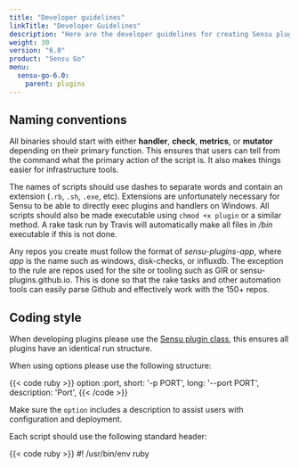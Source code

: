 ```yaml
---
title: "Developer guidelines"
linkTitle: "Developer Guidelines"
description: "Here are the developer guidelines for creating Sensu plugins in Sensu 1.x. In this doc, you’ll learn about naming conventions, coding style, copyright and licensing, documentation, and much more. Read on for the full list of guidelines."
weight: 30
version: "6.0"
product: "Sensu Go"
menu:
  sensu-go-6.0:
    parent: plugins
---
```


## Naming conventions

All binaries should start with either **handler**, **check**, **metrics**, or **mutator** depending on their primary function.
This ensures that users can tell from the command what the primary action of the script is.
It also makes things easier for infrastructure tools.

The names of scripts should use dashes to separate words and contain an extension (`.rb`, `.sh`, `.exe`, etc).
Extensions are unfortunately necessary for Sensu to be able to directly exec plugins and handlers on Windows.
All scripts should also be made executable using `chmod +x plugin` or a similar method.
A rake task run by Travis will automatically make all files in _/bin_ executable if this is not done.

Any repos you create must follow the format of *sensu-plugins-app*, where *app* is the name such as windows, disk-checks, or influxdb.
The exception to the rule are repos used for the site or tooling such as GIR or sensu-plugins.github.io.
This is done so that the rake tasks and other automation tools can easily parse Github and effectively work with the 150+ repos.

## Coding style

When developing plugins please use the [Sensu plugin class][1], this ensures all plugins have an identical run structure.

When using options please use the following structure:

{{< code ruby >}}
option :port,
       short: '-p PORT',
       long: '--port PORT',
       description: 'Port',
{{< /code >}}

Make sure the `option` includes a description to assist users with configuration and deployment.

Each script should use the following standard header:

{{< code ruby >}}
#! /usr/bin/env ruby
#
#   <script name>
#
# DESCRIPTION:
#
# OUTPUT:
#   plain text, metric data, etc
#
# PLATFORMS:
#   Linux, Windows, BSD, Solaris, etc
#
# DEPENDENCIES:
#   gem: sensu-plugin
#
# USAGE:
#
# NOTES:
#
# LICENSE:
#   <your name>  <your email>
#   Released under the same terms as Sensu (the MIT license); see LICENSE
#   for details.
#
{{< /code >}}

When at all possible preference is given to pure Ruby implementations.
There should only be system or platform dependencies in the specific gems that use them such as *sensu-plugins-windows*.

## Copyright and licensing

The preferred license for all code associated with the project is the [MIT License][6].
Other compatible licenses can certainly be looked at by the community as whole.

Any code that is written is owned by the developer and as such the copyright, if they desire, should be set to themselves.

This is an open source project and built upon the collective code of all who contribute.
No one person or entity owns everything.
If for whatever reason you wish to not assign copyright to yourself, it can be assigned to *sensu-plugins*.

## Documentation

All documentation will be handled by [Yard][2] using the default markup at this time.
A brief introduction to Yard markup can be found [here][3].
All scripts should have as much documentation coverage as possible, ideally 100%.
Test coverage by installing Yard locally and running:

{{< code bash >}}
rake yard
{{< /code >}}

### Changelog

The changelog should follow the format listed [here][9].
Please keep the changelog up-to-date.
If you make changes to the repo and submit a PR please update the changelog accordingly.

Please follow the guidelines below when updating the changelog with respect to which number to bump.

## Dependency management

Dependencies (ruby gems, packages, etc) and other requirements should be declared in the header of the plugin and more importantly in the gemspec.
Try to use the standard library or the same dependencies as other plugins to keep the stack as small as possible.
Questions about using a specific gem feel can be opened as issues on Github or feel free to ask the mailing list.

## Issue and pull request submissions

If you see something wrong or come across a bug please open up an issue, try to include as much data in the issue as possible.
If you feel the issue is critical than tag a team member and we will respond as soon as is feasible.

Pull requests need to follow the guidelines below for the quickest possible merge.
These not only make our lives easier, but also keep the repo and commit history as clean as possible.

* Please do a  `git pull --rebase` both before you start working on the repo and then before you commit.
This will help ensure the most up to date codebase, Rubocop rules, and documentation is available.
It will also go along way towards cutting down or eliminating(hopefully) annoying merge commits.
* The CHANGELOG follows the standard conventions laid out [here][9].
Every PR has to include an updated CHANGELOG and README (if needed), this makes our lives easier, increases the accuracy of the codebase, and gets your PR deployed much faster.
* When updating the version in the changelog please keep the following in mind:
  * The patch version is for any **non-breaking** changes to existing scripts or the addition of minor functionality to existing scripts
  * The minor version is for the addition of **any* new scripts.  Even though this is generally non-breaking, it is a major change to the gem and should be indicated as such
  * The major version should only be bumped by a core contributor.  This is for major breaking or non-breaking changes that affect widespread functionality. Examples of this would be a wholesale refactor of the repo or a switch away from an established method such as going from SOAP to REST across multiple checks.
* All new scripts, modules, or classes must be fully tested. There are well documented examples in the [pagerduty][10] plugin

Tracking the status of your PR or issue, or seeing all open tickets in the org regardless of repo is simple using Github [filters][7].
To get started click on the Github logo in the upper left and select either _Pull Requests_ or _Issues_.
In the search box you will see several terms predefined for you, change **author:name** to **user:sensu-plugins** to see across the entire org.

Please do not not abandon your pull request, only you can help us merge it.
We will wait for feedback from you on your pull request for up to 60 days.
A lack of feedback in after this may require you to re-open your pull request.

If you would like to make a pull request and the repo does not already exist then please feel free to directly contact a member of the team using our public email address or open an issue in the [Feature Request][8] repo and we will create a repo for you.
As a general rule if you ask to have a repo created you will also be given write access to it by default.

## Sensu-plugin organization guidelines

### Infrastructure

Github and the issues and milestones within it are the primary way the project is managed.
All plugin repositories are created from a standard template using a rake task to ensure that they remain consistent and manageable at an organization level.

There are currently five teams in the [sensu-plugins org][13]:

- Owners: unrestricted access to the org and all repos
- Admins: write access to all repos except core infrastructure
- Contributors: write access to all plugin repos
- Core Infra: write access to sensu-plugin, sensu-plugin-spec, GIR, Kryten, sensu-plugin.github.io, tom_servo, and the hubots
- Documentation: write access to the documentation repo

Members of the Owners and Core Infra teams must provide a voice number.
Due to the widespread permissions and far-reaching effects of these teams, we enforce security practices and handle compromises immediately.

We use the [Community Github repo][14] for communicating any project-wide items.

### Policies

This is a volunteer project and as such committers are free to come and go.
No one is required to do any amount of work to continue as a committer, some days you may do a ton of work or you may be on vacation or doing something that pays the bills for several weeks.
No worries.

#### Access

This is a public organization and as such anyone may join the only requirements are a firm belief in treating your infrastructure as code and 2FA on your GitHub account.

#### Organization structure

Becoming a member of each of these groups and teams is an open decision. 
You may be invited by any member of the team and the majority of the other team members can approve.
There is no time limit before being invited into a team and no set amount of work that needs to be accomplished once you are in a team.
You may also request to be given commit bit by opening an issue in a repo and mentioning an existing committer.
We will then be happy to start a dialogue with you.

For security purposes though if you have not made any contributions in the last 6 months, you may be removed from a team and can request access again at any time by reaching out and contacting an existing team member.

Any membership issues will be resolved by members of the Admin group after consultation with all parties in a public forum.
If either party feels the issue is not resolved then they may reach out privately or publicly to either Matt Jones or Sean Porter or another member of the Owners group for assistance.
Their decisions are final.

### Role definitions

**core committer**

A committer who has read access to all public and private repos including these specific privileges:

- Can push directly to Github and RubyGems
- Access to the sensu-plugin bot account
- Access to the slack channel
- Access to the Google Apps account
- Access to the Twitter account
 
All core committers must provide a voice number where they can be reached.
Due to the widespread permissions and far-reaching effects of these teams, we enforce security practices and handle compromises immediately.

**committer**

A committer who has push access to all plugin repos.
They can either be a member of a team or be granted rights to specific repos using Github's contributor org permissions.
They also have the following privileges after 6 months of continued effort or a demonstrated need:

* Discount to Tower2 OSX Git Client
* Access to DO droplets for testing
* Open Source License to various Jet Brains IDEs
* The ability to have an email address `@sensu-plugins.io` (restrictions apply) 
* The ability to become a member of the Sensu-Plugins Google Apps Org
* An invitation to the Sensu Slack org  (restrictions apply) 

**contributor**

A GitHub user who has had one or more merges committed to any repo but does not yet have push access to a repo.

## Gem metadata

Each gem has metadata that can easily be queried and is designed to allow a user or contributor to get a good quick read on the current status of the gem and how stable it is.
This functions much like the Milestone idea that Logstash plugins are built around, thanks goes out to @hatt for suggesting this.

`s.metadata = { 'maintainer' => ''}`

The maintainer field can be anyone, feel free to reach out to the team about adding your github handle to the gem and assuming 'ownership' of it.
Many of these plugins require specialized knowledge and by their very nature many people depend upon them to be high quality.

`s.metadata               = { 'development_status' => ''}`

The development_status filed allows users know the development state of a plugin:

**active** => active development is on going by a developer or maintainer

**maintenance** => no active refactoring or development but someone is watching out for any new pr's or things to do.

**unmaintained** => the community as a whole is keeping an eye on this but no one has staked a claim to it (most plugins will end up here)

`s.metadata = { 'production_status' => ''}`

The production_status field gives a quick glance on whether the gem should be used for production grade monitoring or if some review and care should be taken.

**production grade** => near 100% rspec and yardoc coverage

**stable - review recommended** => incomplete rspec and yardoc coverage

**stable - review required** => little/no rspec and/or yardoc coverage

**unstable - testing recommended** => throw stuff at the wall and hope it sticks (currently most gems are here)

## Testing

### Linting

**Only pull requests passing Rubocop will be merged.**

Rubocop is used to lint the ruby plugins.
This is done to standardize the style used within these plugins and ensure high quality code.
Most [current rules][4] are in effect.

No linting is done on Ruby code prior to version 2x.

Ruby 1.9.2 and 1.8.7 support has been dropped, the plugins may still function with these versions but no tests will be run against them nor will code, such as hashes, be specifically written or enforced to ensure backwards compatibility.

Rubocop compliance can be checked by installing the gem and running `rubocop` with the repo.
Running `rubocop -a` will attempt to autocorrect any issues, saving considerable time in large files.

If it truly makes sense for code to violate a rule, disable that rule within the code by either using

{{< code ruby >}}
# rubocop:disable <rule>, <rule>
{{< /code >}}

at the end of the line in violation or

{{< code ruby >}}
rubocop:disable <rule>, <rule>
<code block>
rubocop:enable <rule>, <rule>
{{< /code >}}

If either of these methods are used please mention in the PR as this should be kept to an absolute minimum, at times this can be necessary though, especially concerning method length and complexity.

### Rspec test framework

We use the RSpec3 [test framework][5].
Please add coverage for your check.
Checks will not be considered production grade and stable until they have coverage.
Tests are **not** required though to submit a check, merely encouraged for the benefit of all.

You can run all tests locally using

{{< code bash >}}
rake default
{{< /code >}}

to run all specs and rubocop tests.
RSpec tests are currently run against 2.0, and 2.1.
There are currently no plans to support 1.8.x or test against 1.9.2 and 1.9.3.

This is little bit hard, almost impossible for non-ruby checks.
Let someone from the [team][10] know and maybe can can help.

### Codeship testing pipeline

This pipeline is run upon any commits to the master branch including Pull Request merge commits.
Due to limitations with Codeship, tests are not run across forks and the build logs are not publicly available, just the build status.
If you wish to work on the build pipeline please speak to a team member about necessary access.

**Setup**
{{< code bash >}}
# Deploy the needed keys
cd /tmp
git clone --depth 1 git@github.com:sensu-plugins/tom_servo.git
cd tom_servo
rake setup:setup_env
cd ~/clone
#
# Setup the desired Ruby environments
# Ruby 1.9.3
rvm use 1.9.3 --install
gem install bundler
bundle install
#
# Ruby 2.0
rvm use 2.0 --install
gem install bundler
bundle install
#
# Ruby 2.1
rvm use 2.1 --install
gem install bundler
bundle install
#
# Ruby 2.2
rvm use 2.2 --install
gem install bundler
bundle install
{{< /code >}}

**Test Commands**
{{< code bash>}}
# Ruby 1.9.3
rvm use 1.9.3
bundle exec rake default
gem build *.gemspec
gem install *.gem
#
# Ruby 2.0
rvm use 2.0
bundle exec rake default
gem build *.gemspec
gem install *.gem
#
# Ruby 2.1
rvm use 2.1
bundle exec rake default
gem build *.gemspec
gem install *.gem
#
# Ruby 2.2
rvm use 2.2
bundle exec rake default
gem build *.gemspec
gem install *.gem
{{< /code >}}

For each supported Ruby version we ensure the following are met.

* Rubocop passes
* Yardocs build
* RSpec tests pass
* Ensure all plugins in *bin/* are executable
* The gem is built without errors
* The gem can be installed without errors

Currently this is only automated to run in Ubuntu.
Many repos are run tested manually against CentOS and FreeBSD as well.
Currently we don't have an automated way to test against them but that is forthcoming.

### Travis test pipeline

This pipeline is run against every commit to a repo, including commits across forks, and deployment commits by Tom Servo.

{{< code yaml >}}
language: ruby
cache:
  - bundler
install:
  - bundle install
rvm:
  - 1.9.3
  - 2.0
  - 2.1
  - 2.2
notifications:
  email:
    recipients:
      - sensu-plugin@sensu-plugins.io
    on_success: change
    on_failure: always

script:
  - 'bundle exec rake default'
{{< /code >}}

For each supported Ruby version we ensure the following are met.

* Rubocop passes
* Yardocs build
* RSpec tests pass
* Ensure all plugins in *bin/* are executable

## Release process

We use [Travis][12] is used to run tests across all forks and deploying the gems.

When a Pull Request is submitted, Travis will automatically execute all default tasks defined in the `Rakefile` found in the repo root and display the results in the PR.  When a committer wishes to deploy a new release the following procedure should be followed:

1. Update CHANGELOG to reflect all of the changes that has happened between last release and now. The Unreleased link in the CHANGELOG gives you a nice diff.
1. make sure the README is updated as neccessary.
1. Update the version using [semver2][11]
1. make a git release. Example with hub: `hub release create major.minor.patch`
1. Make sure the gem is actually uploaded to rubygems. It's rare but I've seen times when it doesn't upload for whatever reason.
1. travis will only deploy if the build is passing so make sure master is building before cutting a release.

All tag commits that pass tests in **all** supported runtimes will kick a deploy to Rubygems.


[1]: https://github.com/sensu/sensu-plugin
[2]: http://yardoc.org/
[3]: http://www.rubydoc.info/gems/yard/file/docs/GettingStarted.md
[4]: https://github.com/sensu-plugins/GIR/blob/master/files/templates/gem/rubocop.yml.erb
[5]: https://github.com/orgs/sensu-plugins/people
[6]: http://opensource.org/licenses/MIT
[7]: https://help.github.com/articles/searching-issues/
[8]: https://github.com/sensu-plugins/sensu-plugins-feature-requests
[9]: http://keepachangelog.com/
[10]: https://github.com/sensu-plugins/sensu-plugins-pagerduty
[11]: http://semver.org/spec/v2.0.0.html
[12]: https://travis-ci.org/
[13]: https://github.com/sensu-plugins/
[14]: https://github.com/sensu-plugins/community
